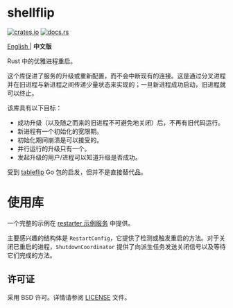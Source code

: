 # shellflip

[![crates.io](https://img.shields.io/crates/v/shellflip.svg)](https://crates.io/crates/shellflip)
[![docs.rs](https://docs.rs/shellflip/badge.svg)](https://docs.rs/shellflip)

[English ](./README.md/) |  **中文版**

Rust 中的优雅进程重启。

这个库促进了服务的升级或重新配置，而不会中断现有的连接。这是通过分叉进程并在旧进程与新进程之间传递少量状态来实现的；一旦新进程成功启动，旧进程就可以终止。

该库具有以下目标：

* 成功升级（以及随之而来的旧进程不可避免地关闭）后，不再有旧代码运行。
* 新进程有一个初始化的宽限期。
* 初始化期间崩溃是可以接受的。
* 并行运行的升级只有一个。
* 发起升级的用户/进程可以知道升级是否成功。

受到 [tableflip](https://github.com/cloudflare/tableflip) Go 包的启发，但并不是直接替代品。

# 使用库

一个完整的示例在 [restarter 示例服务](examples/restarter.rs) 中提供。

主要感兴趣的结构体是 `RestartConfig`，它提供了检测或触发重启的方法。对于关闭已重启的进程，`ShutdownCoordinator` 提供了向派生任务发送关闭信号以及等待它们完成的方法。

## 许可证

采用 BSD 许可。详情请参阅 [LICENSE](LICENSE) 文件。
